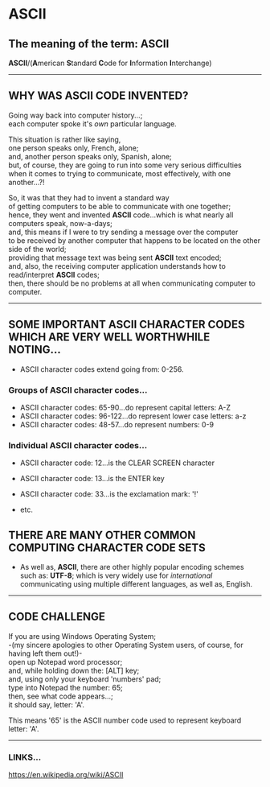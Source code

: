 # ASCII

## The meaning of the term: ASCII

**ASCII**/(**A**merican **S**tandard **C**ode for **I**nformation **I**nterchange)  

-----

## WHY WAS ASCII CODE INVENTED?

Going way back into computer history...;  
each computer spoke it's *own* particular language.

This situation is rather like saying,  
one person speaks only, French, alone;  
and, another person speaks only, Spanish, alone;    
but, of course, they are going to run into some very serious difficulties    
when it comes to trying to communicate, most effectively, with one another...?!  

So, it was that they had to invent a standard way    
of getting computers to be able to communicate with one together;  
hence, they went and invented **ASCII** code...which is what nearly all computers speak, now-a-days;  
and, this means if I were to try sending a message over the computer  
to be received by another computer that happens to be located on the other side of the world;  
providing that message text was being sent **ASCII** text encoded;    
and, also, the receiving computer application understands how to read/interpret **ASCII** codes;  
then, there should be no problems at all when communicating computer to computer.    

-----

## SOME IMPORTANT ASCII CHARACTER CODES WHICH ARE VERY WELL WORTHWHILE NOTING...

- ASCII character codes extend going from: 0-256.  

### Groups of ASCII character codes...

- ASCII character codes: 65-90...do represent capital letters: A-Z
- ASCII character codes: 96-122...do represent lower case letters: a-z
- ASCII character codes: 48-57...do represent numbers: 0-9 

### Individual ASCII character codes...

- ASCII character code: 12...is the CLEAR SCREEN character
- ASCII character code: 13...is the ENTER key
- ASCII character code: 33...is the exclamation mark: '!'

- etc.

## THERE ARE MANY OTHER COMMON COMPUTING CHARACTER CODE SETS

- As well as, **ASCII**, there are other highly popular encoding schemes such as: **UTF-8**;
  which is very widely use for *international* communicating using multiple different languages, as well as, English.

-----

## CODE CHALLENGE

If you are using Windows Operating System;  
-(my sincere apologies to other Operating System users, of course, for having left them out!)-      
open up Notepad word processor;  
and, while holding down the: [ALT] key;  
and, using only your keyboard 'numbers' pad;    
type into Notepad the number: 65;  
then, see what code appears...;  
it should say, letter: 'A'.  

This means '65' is the ASCII number code used to represent keyboard letter: 'A'.  

-----

### LINKS...

https://en.wikipedia.org/wiki/ASCII  
